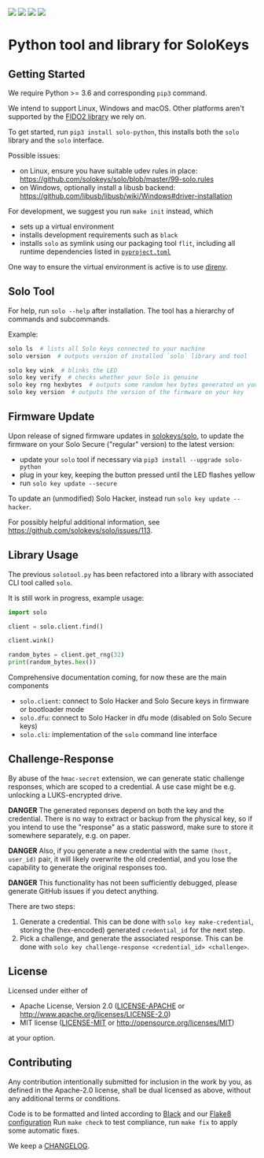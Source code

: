 ![](https://img.shields.io/pypi/l/solo-python.svg?style=flat) ![](https://img.shields.io/pypi/pyversions/solo-python.svg?style=flat) ![](https://img.shields.io/pypi/v/solo-python.svg) ![](https://img.shields.io/pypi/wheel/solo-python.svg?style=flat)

# Python tool and library for SoloKeys

## Getting Started
We require Python >= 3.6 and corresponding `pip3` command.

We intend to support Linux, Windows and macOS. Other platforms aren't supported by the [FIDO2 library](https://github.com/Yubico/python-fido2) we rely on.

To get started, run `pip3 install solo-python`, this installs both the `solo` library and the `solo` interface.

Possible issues:

- on Linux, ensure you have suitable udev rules in place: <https://github.com/solokeys/solo/blob/master/99-solo.rules>
- on Windows, optionally install a libusb backend: <https://github.com/libusb/libusb/wiki/Windows#driver-installation>

For development, we suggest you run `make init` instead, which

- sets up a virtual environment
- installs development requirements such as `black`
- installs `solo` as symlink using our packaging tool `flit`, including all runtime dependencies listed in [`pyproject.toml`](pyproject.toml)

One way to ensure the virtual environment is active is to use [direnv](https://direnv.net/).

## Solo Tool
For help, run `solo --help` after installation. The tool has a hierarchy of commands and subcommands.

Example:

```bash
solo ls  # lists all Solo keys connected to your machine
solo version  # outputs version of installed `solo` library and tool

solo key wink  # blinks the LED
solo key verify  # checks whether your Solo is genuine
solo key rng hexbytes  # outputs some random hex bytes generated on your key
solo key version  # outputs the version of the firmware on your key
```

## Firmware Update

Upon release of signed firmware updates in [solokeys/solo](https://github.com/solokeys/solo),
to update the firmware on your Solo Secure ("regular" version) to the latest version:

- update your `solo` tool if necessary via `pip3 install --upgrade solo-python`
- plug in your key, keeping the button pressed until the LED flashes yellow
- run `solo key update --secure`

To update an (unmodified) Solo Hacker, instead run `solo key update --hacker`.

For possibly helpful additional information, see <https://github.com/solokeys/solo/issues/113>.

## Library Usage

The previous `solotool.py` has been refactored into a library with associated CLI tool called `solo`.

It is still work in progress, example usage:

```python
import solo

client = solo.client.find()

client.wink()

random_bytes = client.get_rng(32)
print(random_bytes.hex())
```

Comprehensive documentation coming, for now these are the main components

- `solo.client`: connect to Solo Hacker and Solo Secure keys in firmware or bootloader mode
- `solo.dfu`: connect to Solo Hacker in dfu mode (disabled on Solo Secure keys)
- `solo.cli`: implementation of the `solo` command line interface

## Challenge-Response

By abuse of the `hmac-secret` extension, we can generate static challenge responses,
which are scoped to a credential. A use case might be e.g. unlocking a LUKS-encrypted drive.

**DANGER** The generated reponses depend on both the key and the credential.
There is no way to extract or backup from the physical key, so if you intend to use the
"response" as a static password, make sure to store it somewhere separately, e.g. on paper.

**DANGER** Also, if you generate a new credential with the same `(host, user_id)` pair, it will likely
overwrite the old credential, and you lose the capability to generate the original responses
too.

**DANGER** This functionality has not been sufficiently debugged, please generate GitHub issues
if you detect anything.

There are two steps:

1. Generate a credential. This can be done with `solo key make-credential`, storing the
   (hex-encoded) generated `credential_id` for the next step.
2. Pick a challenge, and generate the associated response. This can be done with
   `solo key challenge-response <credential_id> <challenge>`.

## License

Licensed under either of

- Apache License, Version 2.0 ([LICENSE-APACHE](LICENSE-APACHE) or
  http://www.apache.org/licenses/LICENSE-2.0)
- MIT license ([LICENSE-MIT](LICENSE-MIT) or http://opensource.org/licenses/MIT)

at your option.

## Contributing
Any contribution intentionally submitted for inclusion in the work by you, as defined in the Apache-2.0 license, shall be dual licensed as above, without any additional terms or conditions.

Code is to be formatted and linted according to [Black](https://black.readthedocs.io/) and our [Flake8](http://flake8.pycqa.org/en/latest/) [configuration](.flake8)
Run `make check` to test compliance, run `make fix` to apply some automatic fixes.

We keep a [CHANGELOG](CHANGELOG.md).
